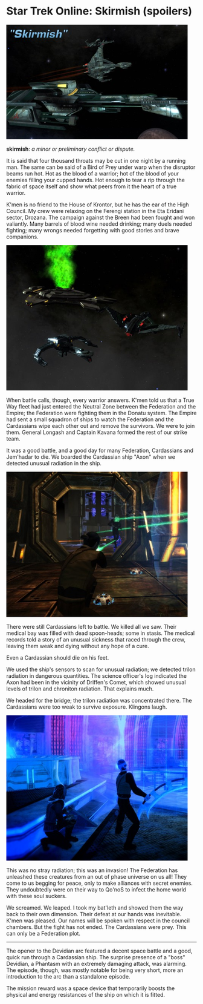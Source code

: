 # Star Trek Online: Skirmish (spoilers)

[![](../uploads/2010/10/GameClient-2010-10-16-14-50-16-71-480x303.jpg "Skirmish")](../uploads/2010/10/GameClient-2010-10-16-14-50-16-71.jpg)

**skirmish**: *a minor or preliminary conflict or dispute.*

It is said that four thousand throats may be cut in one night by a running man. The same can be said of a Bird of Prey under warp when the disruptor beams run hot. Hot as the blood of a warrior; hot of the blood of your enemies filling your cupped hands. Hot enough to tear a rip through the fabric of space itself and show what peers from it the heart of a true warrior.


K'men is no friend to the House of Krontor, but he has the ear of the High Council. My crew were relaxing on the Ferengi station in the Eta Eridani sector, Drozana. The campaign against the Breen had been fought and won valiantly. Many barrels of blood wine needed drinking; many duels needed fighting; many wrongs needed forgetting with good stories and brave companions.

[![](../uploads/2010/10/GameClient-2010-10-16-14-59-29-13-480x384.jpg "The Axon")](../uploads/2010/10/GameClient-2010-10-16-14-59-29-13.jpg)

When battle calls, though, every warrior answers. K'men told us that a True Way fleet had just entered the Neutral Zone between the Federation and the Empire; the Federation were fighting them in the Donatu system. The Empire had sent a small squadron of ships to watch the Federation and the Cardassians wipe each other out and remove the survivors. We were to join them. General Longash and Captain Kavana formed the rest of our strike team.

It was a good battle, and a good day for many Federation, Cardassians and Jem'hadar to die. We boarded the Cardassian ship "Axon" when we detected unusual radiation in the ship.

[![](../uploads/2010/10/GameClient-2010-10-16-15-03-07-41-480x384.jpg "Killing with the Cardassians")](../uploads/2010/10/GameClient-2010-10-16-15-03-07-41.jpg)

There were still Cardassians left to battle. We killed all we saw. Their medical bay was filled with dead spoon-heads; some in stasis. The medical records told a story of an unusual sickness that raced through the crew, leaving them weak and dying without any hope of a cure.

Even a Cardassian should die on his feet.

We used the ship's sensors to scan for unusual radiation; we detected trilon radiation in dangerous quantities. The science officer's log indicated the Axon had been in the vicinity of Driffen's Comet, which showed unusual levels of trilon and chroniton radiation. That explains much.

We headed for the bridge; the trilon radiation was concentrated there. The Cardassians were too weak to survive exposure. Klingons laugh.

[![](../uploads/2010/10/GameClient-2010-10-16-15-13-40-67-480x384.jpg "Devidians")](../uploads/2010/10/GameClient-2010-10-16-15-13-40-67.jpg)

This was no stray radiation; this was an invasion! The Federation has unleashed these creatures from an out of phase universe on us all! They come to us begging for peace, only to make alliances with secret enemies. They undoubtedly were on their way to Qo'noS to infect the home world with these soul suckers.

We screamed. We leaped. I took my bat'leth and showed them the way back to their own dimension. Their defeat at our hands was inevitable. K'men was pleased. Our names will be spoken with respect in the council chambers. But the fight has not ended. The Cardassians were prey. This can only be a Federation plot.

---

The opener to the Devidian arc featured a decent space battle and a good, quick run through a Cardassian ship. The surprise presence of a "boss" Devidian, a Phantasm with an extremely damaging attack, was alarming. The episode, though, was mostly notable for being very short, more an introduction to the arc than a standalone episode.

The mission reward was a space device that temporarily boosts the physical and energy resistances of the ship on which it is fitted.




